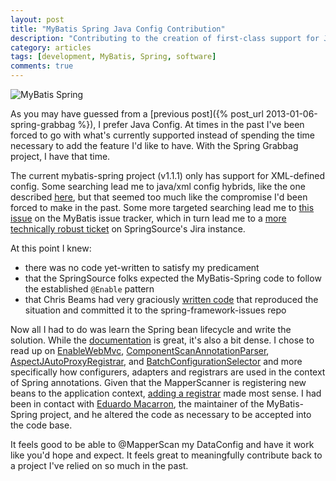 ```yaml
---
layout: post
title: "MyBatis Spring Java Config Contribution"
description: "Contributing to the creation of first-class support for Java Config in MyBatis-Spring"
category: articles
tags: [development, MyBatis, Spring, software]
comments: true
---
```


![MyBatis Spring](http://mybatis.github.io/images/mybatis-logo.png)

As you may have guessed from a [previous post]({% post_url 2013-01-06-spring-grabbag %}), I prefer Java Config.  At times in the past I've been forced to go with what's currently supported instead of spending the time necessary to add the feature I'd like to have.  With the Spring Grabbag project, I have that time.

The current mybatis-spring project (v1.1.1) only has support for XML-defined config.  Some searching lead me to java/xml config hybrids, like the one described [here](https://groups.google.com/forum/#!msg/mybatis-user/J4D6FeUBGZA/dPdFcbWQ4VUJ), but that seemed too much like the compromise I'd been forced to make in the past.  Some more targeted searching lead me to [this issue](https://code.google.com/p/mybatis/issues/detail?id=694) on the MyBatis issue tracker, which in turn lead me to a [more technically robust ticket](https://jira.springsource.org/browse/SPR-9464?focusedCommentId=79600&page=com.atlassian.jira.plugin.system.issuetabpanels:comment-tabpanel#comment-79600) on SpringSource's Jira instance.

At this point I knew:

* there was no code yet-written to satisfy my predicament
* that the SpringSource folks expected the MyBatis-Spring code to follow the established ``@Enable`` pattern
* that Chris Beams had very graciously [written code](https://github.com/SpringSource/spring-framework-issues/commit/a1584d7aa1906ab06ffe0dc8161c187647c8f6cc) that reproduced the situation and committed it to the spring-framework-issues repo

Now all I had to do was learn the Spring bean lifecycle and write the solution.  While the [documentation](http://static.springsource.org/spring/docs/3.2.x/spring-framework-reference/html/beans.html#beans-factory-extension) is great, it's also a bit dense.  I chose to read up on [EnableWebMvc](https://github.com/SpringSource/spring-framework/blob/3.2.x/spring-webmvc/src/main/java/org/springframework/web/servlet/config/annotation/EnableWebMvc.java), [ComponentScanAnnotationParser](https://github.com/SpringSource/spring-framework/blob/3.2.x/spring-context/src/main/java/org/springframework/context/annotation/ComponentScanAnnotationParser.java), [AspectJAutoProxyRegistrar](https://github.com/SpringSource/spring-framework/blob/3.2.x/spring-context/src/main/java/org/springframework/context/annotation/AspectJAutoProxyRegistrar.java), and [BatchConfigurationSelector](https://github.com/SpringSource/spring-batch/blob/master/spring-batch-core/src/main/java/org/springframework/batch/core/configuration/annotation/BatchConfigurationSelector.java) and more specifically how configurers, adapters and registrars are used in the context of Spring annotations.  Given that the MapperScanner is registering new beans to the application context, [adding a registrar](https://github.com/LanyonM/mybatis-spring/commit/9972cdba5538acf3ac527b446bd73dd450afabe0) made most sense.  I had been in contact with [Eduardo Macarron](https://github.com/emacarron), the maintainer of the MyBatis-Spring project, and he altered the code as necessary to be accepted into the code base.

It feels good to be able to @MapperScan my DataConfig and have it work like you'd hope and expect.  It feels great to meaningfully contribute back to a project I've relied on so much in the past.
